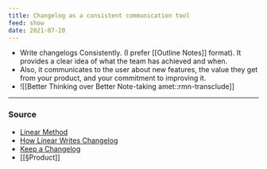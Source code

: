 ```yaml
---
title: Changelog as a consistent communication tool
feed: show
date: 2021-07-20
---
```


- Write changelogs Consistently. (I prefer [[Outline Notes]] format). It provides a clear idea of what the team has achieved and when. 
- Also, it communicates to the user about new features, the value they get from your product, and your commitment to improving it.
- ![[Better Thinking over Better Note-taking amet::rmn-transclude]]

--- 
### Source 
- [Linear Method](https://linear.app/method)
- [How Linear Writes Changelog](https://medium.com/linear-app/startups-write-changelogs-c6a1d2ff4820) 
- [Keep a Changelog](https://keepachangelog.com/en/1.0.0/)
- [[§Product]]